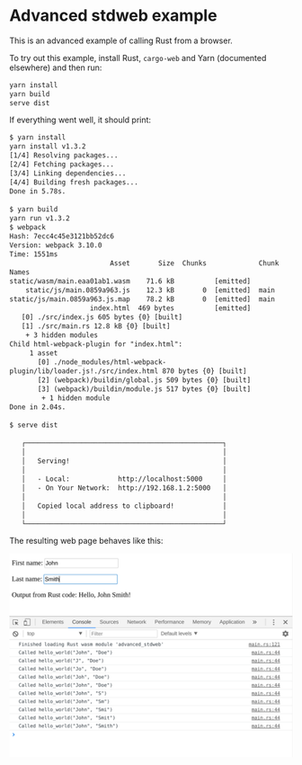 # Advanced stdweb example

This is an advanced example of calling Rust from a browser.

To try out this example, install Rust, `cargo-web` and Yarn (documented elsewhere) and then run:

    yarn install
    yarn build
    serve dist

If everything went well, it should print:

    $ yarn install
    yarn install v1.3.2
    [1/4] Resolving packages...
    [2/4] Fetching packages...
    [3/4] Linking dependencies...
    [4/4] Building fresh packages...
    Done in 5.78s.

    $ yarn build
    yarn run v1.3.2
    $ webpack
    Hash: 7ecc4c45e3121bb52dc6
    Version: webpack 3.10.0
    Time: 1551ms
                             Asset       Size  Chunks             Chunk Names
    static/wasm/main.eaa01ab1.wasm    71.6 kB          [emitted]
        static/js/main.0859a963.js    12.3 kB       0  [emitted]  main
    static/js/main.0859a963.js.map    78.2 kB       0  [emitted]  main
                        index.html  469 bytes          [emitted]
       [0] ./src/index.js 605 bytes {0} [built]
       [1] ./src/main.rs 12.8 kB {0} [built]
        + 3 hidden modules
    Child html-webpack-plugin for "index.html":
         1 asset
           [0] ./node_modules/html-webpack-plugin/lib/loader.js!./src/index.html 870 bytes {0} [built]
           [2] (webpack)/buildin/global.js 509 bytes {0} [built]
           [3] (webpack)/buildin/module.js 517 bytes {0} [built]
            + 1 hidden module
    Done in 2.04s.

    $ serve dist

       ┌─────────────────────────────────────────────────┐
       │                                                 │
       │   Serving!                                      │
       │                                                 │
       │   - Local:            http://localhost:5000     │
       │   - On Your Network:  http://192.168.1.2:5000   │
       │                                                 │
       │   Copied local address to clipboard!            │
       │                                                 │
       └─────────────────────────────────────────────────┘

The resulting web page behaves like this:

![Screenshot](./screenshot.png)
